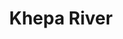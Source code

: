 ---
title: "Khepa River"
title_bn: "ক্ষ্যাপা নদী"
description: "It is a tributary of Korotoya –Atrai river that takes off from Atrai river at Mohonpur, Dinajpur. After following about 40 km, it meets with Purnavaba River. For its nature ‘off the rails’, it is named Khepa River."
---